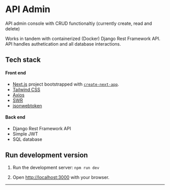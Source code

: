 # API Admin

API admin console with CRUD functionaltiy (currently create, read and delete)

Works in tandem with containerized (Docker) Django Rest Framework API.
API handles authetication and all database interactions.

## Tech stack

#### Front end
- [Next.js](https://nextjs.org/) project bootstrapped with [`create-next-app`](https://github.com/vercel/next.js/tree/canary/packages/create-next-app).
- [Tailwind CSS](https://tailwindcss.com/)
- [Axios](https://axios-http.com/)
- [SWR](https://swr.vercel.app/)
- [jsonwebtoken](https://www.npmjs.com/package/jsonwebtoken)


#### Back end
- Django Rest Framework API
- Simple JWT
- SQL database


## Run development version

1. Run the development server:  `npm run dev`

2. Open [http://localhost:3000](http://localhost:3000) with your browser.

---